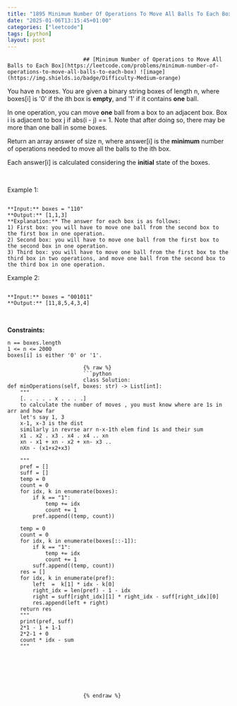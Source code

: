 ```yaml
---
title: "1895 Minimum Number Of Operations To Move All Balls To Each Box"
date: "2025-01-06T13:15:45+01:00"
categories: ["leetcode"]
tags: [python]
layout: post
---
```



                            ## [Minimum Number of Operations to Move All Balls to Each Box](https://leetcode.com/problems/minimum-number-of-operations-to-move-all-balls-to-each-box) ![image](https://img.shields.io/badge/Difficulty-Medium-orange)

You have n boxes. You are given a binary string boxes of length n, where boxes[i] is '0' if the ith box is **empty**, and '1' if it contains **one** ball.

In one operation, you can move **one** ball from a box to an adjacent box. Box i is adjacent to box j if abs(i - j) == 1. Note that after doing so, there may be more than one ball in some boxes.

Return an array answer of size n, where answer[i] is the **minimum** number of operations needed to move all the balls to the ith box.

Each answer[i] is calculated considering the **initial** state of the boxes.

 

Example 1:

```

**Input:** boxes = "110"
**Output:** [1,1,3]
**Explanation:** The answer for each box is as follows:
1) First box: you will have to move one ball from the second box to the first box in one operation.
2) Second box: you will have to move one ball from the first box to the second box in one operation.
3) Third box: you will have to move one ball from the first box to the third box in two operations, and move one ball from the second box to the third box in one operation.

```

Example 2:

```

**Input:** boxes = "001011"
**Output:** [11,8,5,4,3,4]
```

 

**Constraints:**

	n == boxes.length
	1 <= n <= 2000
	boxes[i] is either '0' or '1'.

                            {% raw %}
                            ```python
                            class Solution:
    def minOperations(self, boxes: str) -> List[int]:
        """
        [. . . . . x . . . .]
        to calculate the number of moves , you must know where are 1s in arr and how far 
        let's say 1, 3 
        x-1, x-3 is the dist 
        similarly in revrse arr n-x-1th elem find 1s and their sum
        x1 . x2 . x3 . x4 . x4 .. xn
        xn - x1 + xn - x2 + xn- x3 ..
        nXn - (x1+x2+x3)

        """
        pref = []
        suff = []
        temp = 0
        count = 0
        for idx, k in enumerate(boxes):
            if k == "1":
                temp += idx
                count += 1
            pref.append((temp, count))

        temp = 0
        count = 0
        for idx, k in enumerate(boxes[::-1]):
            if k == "1":
                temp += idx
                count += 1
            suff.append((temp, count))
        res = []
        for idx, k in enumerate(pref):
            left  =  k[1] * idx - k[0]
            right_idx = len(pref) - 1 - idx
            right = suff[right_idx][1] * right_idx - suff[right_idx][0]
            res.append(left + right)
        return res
        """
        print(pref, suff)
        2*1 - 1 + 1-1
        2*2-1 + 0
        count * idx - sum
        """



        


        
                            {% endraw %}
                            